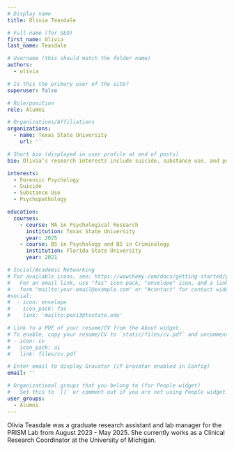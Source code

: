 ```yaml
---
# Display name
title: Olivia Teasdale

# Full name (for SEO)
first_name: Olivia
last_name: Teasdale

# Username (this should match the folder name)
authors:
  - olivia

# Is this the primary user of the site?
superuser: false

# Role/position
role: Alumni

# Organizations/Affiliations
organizations:
  - name: Texas State University
    url: ''

# Short bio (displayed in user profile at end of posts)
bio: Olivia’s research interests include suicide, substance use, and psychopathology, with a primary focus on the experiences of justice-involved individuals.

interests:
  - Forensic Psychology
  - Suicide
  - Substance Use
  - Psychopathology

education:
  courses:
    - course: MA in Psychological Research
      institution: Texas State University
      year: 2025
    - course: BS in Psychology and BS in Criminology
      institution: Florida State University
      year: 2021

# Social/Academic Networking
# For available icons, see: https://wowchemy.com/docs/getting-started/page-builder/#icons
#   For an email link, use "fas" icon pack, "envelope" icon, and a link in the
#   form "mailto:your-email@example.com" or "#contact" for contact widget.
#social:
#  - icon: envelope
#    icon_pack: fas
#    link: 'mailto:pex13@txstate.edu'

# Link to a PDF of your resume/CV from the About widget.
# To enable, copy your resume/CV to `static/files/cv.pdf` and uncomment the lines below.
# - icon: cv
#   icon_pack: ai
#   link: files/cv.pdf

# Enter email to display Gravatar (if Gravatar enabled in Config)
email: ''

# Organizational groups that you belong to (for People widget)
#   Set this to `[]` or comment out if you are not using People widget.
user_groups:
  - Alumni
---
```


Olivia Teasdale was a graduate research assistant and lab manager for the PRISM Lab from August 2023 - May 2025. She currently works as a Clinical Research Coordinator at the University of Michigan.